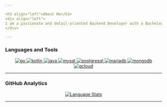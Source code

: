 ```yaml
---

<h3 align="left">About Me</h3>
<div align="left">
I am a passionate and detail-oriented Backend Developer with a Bachelor's degree in Informatics Engineering. My expertise lies in creating efficient, scalable backend solutions. I have a strong foundation in Go with the Echo Framework and Java, and I thrive on solving complex problems with innovative solutions.
</div>

---
```


<h3 align="left">Languages and Tools</h3>
<div align="center"> 
  <a href="https://go.dev/" target="_blank" rel="noreferrer"> 
    <img src="https://img.shields.io/badge/-go-00ADD8?style=for-the-badge&logo=go&logoColor=white&color=black" alt="go"/> 
  </a>  
  <a href="https://kotlinlang.org/" target="_blank" rel="noreferrer"> 
    <img src="https://img.shields.io/badge/Kotlin-0095D5?style=for-the-badge&logo=kotlin&logoColor=white&color=black" alt="kotlin"/> 
  </a>  
  <a href="https://java.com/" target="_blank" rel="noreferrer"> 
    <img src="https://img.shields.io/badge/-Java-ED8B00?style=for-the-badge&logo=openjdk&logoColor=white&color=black" alt="java"/> 
  </a>
  <a href="https://www.mysql.com/" target="_blank" rel="noreferrer"> 
    <img src="https://img.shields.io/badge/mysql-%2300f.svg?style=for-the-badge&logo=mysql&logoColor=white&color=black" alt="mysql"/> 
  </a>
  <a href="https://www.postgresql.org/" target="_blank" rel="noreferrer"> 
    <img src="https://img.shields.io/badge/PostgreSQL-316192?style=for-the-badge&logo=postgresql&logoColor=white&color=black" alt="postgresql"/> 
  </a>
  <a href="https://www.mariadb.org/" target="_blank" rel="noreferrer"> 
    <img src="https://img.shields.io/badge/PostgreSQL-316192?style=for-the-badge&logo=mariadb&logoColor=white&color=black" alt="mariadb"/> 
  </a>
  <a href="https://www.mongodb.com/" target="_blank" rel="noreferrer"> 
    <img src="https://img.shields.io/badge/MongoDB-%234ea94b.svg?style=for-the-badge&logo=mongodb&logoColor=white&color=black" alt="mongodb"/> 
  </a> 
  <a href="https://cloud.google.com/" target="_blank" rel="noreferrer"> 
    <img src="https://img.shields.io/badge/-google%20cloud-4285F4?style=for-the-badge&logo=google-cloud&logoColor=white&color=black" alt="gcloud"/> 
  </a>
</div>

---

<h3 align="left">GitHub Analytics</h3>
<div align="center">
  <a href="https://github.com/anggraanutomo">
    <img src="https://github-readme-stats.vercel.app/api/top-langs/?username=anggraanutomo&layout=compact&langs_count=8&bg_color=000&title_color=fff&text_color=fff" alt="Language Stats"/>
  </a>
</div>

---
